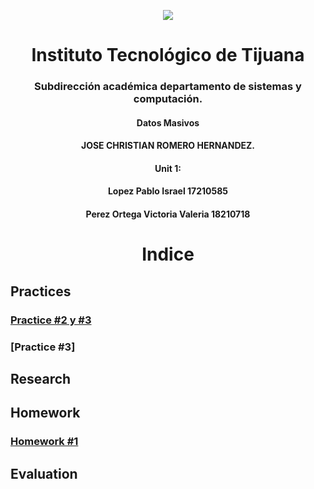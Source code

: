 <p align="center">
 <img src="https://user-images.githubusercontent.com/77422159/157056166-aa1ef8bd-fa1d-42c0-8846-860d0e81f54f.png">
  </p>
<h1 align="center"> Instituto Tecnológico de Tijuana </h1>
<h3 align="center"> Subdirección académica departamento de sistemas y computación.</h3>
<h4 align="center"> Datos Masivos</h4>

<h4 align="center"> JOSE CHRISTIAN ROMERO HERNANDEZ.</h4>

<h4 align="center">Unit 1:</h4>

<h4 align="center"> Lopez Pablo Israel 17210585</h4>
<h4 align="center"> Perez Ortega Victoria Valeria 18210718</h4>



<h1 align="center"> Indice </h1>

## Practices
### [Practice  #2 y #3](https://github.com/israelpablo/DatoMasivos/tree/Unit1/Unit1/Practices/Readme.md)
### [Practice  #3]
## Research
### 
###  
## Homework
### [Homework  #1](https://github.com/israelpablo/DatoMasivos/blob/Unit1/Unit1/HomeWorks/HomeWork1.md)
### 
## Evaluation
### 
